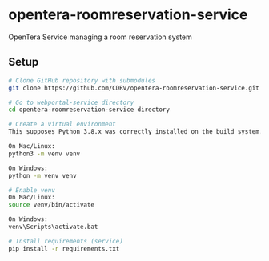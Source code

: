 # opentera-roomreservation-service

OpenTera Service managing a room reservation system

## Setup

```bash
# Clone GitHub repository with submodules
git clone https://github.com/CDRV/opentera-roomreservation-service.git --recurse-submodule

# Go to webportal-service directory
cd opentera-roomreservation-service directory

# Create a virtual environment
This supposes Python 3.8.x was correctly installed on the build system.

On Mac/Linux:
python3 -m venv venv

On Windows:
python -m venv venv

# Enable venv
On Mac/Linux:
source venv/bin/activate

On Windows:
venv\Scripts\activate.bat

# Install requirements (service)
pip install -r requirements.txt
```

